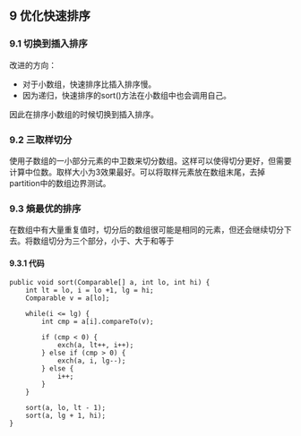 ## 9 优化快速排序

### 9.1 切换到插入排序

改进的方向：
- 对于小数组，快速排序比插入排序慢。
- 因为递归，快速排序的sort()方法在小数组中也会调用自己。

因此在排序小数组的时候切换到插入排序。

### 9.2 三取样切分

使用子数组的一小部分元素的中卫数来切分数组。这样可以使得切分更好，但需要计算中位数。取样大小为3效果最好。可以将取样元素放在数组末尾，去掉partition中的数组边界测试。

### 9.3 熵最优的排序

在数组中有大量重复值时，切分后的数组很可能是相同的元素，但还会继续切分下去。将数组切分为三个部分，小于、大于和等于

#### 9.3.1 代码

```
public void sort(Comparable[] a, int lo, int hi) {
    int lt = lo, i = lo +1, lg = hi;
    Comparable v = a[lo];

    while(i <= lg) {
        int cmp = a[i].compareTo(v);
        
        if (cmp < 0) {
            exch(a, lt++, i++);
        } else if (cmp > 0) {
            exch(a, i, lg--);
        } else {
            i++;
        }
    }

    sort(a, lo, lt - 1);
    sort(a, lg + 1, hi);
}
```